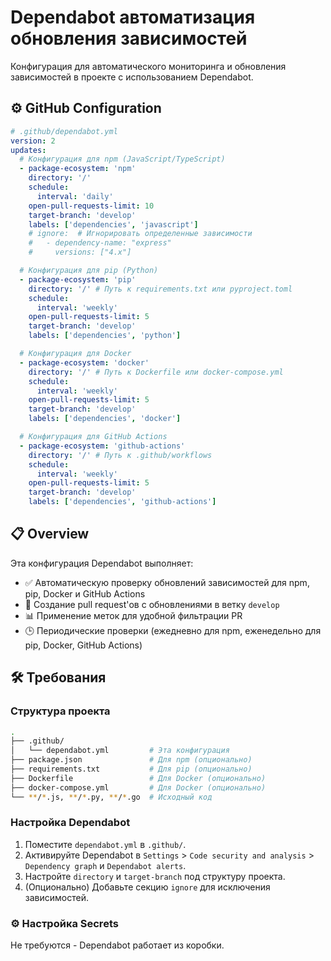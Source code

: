 # Dependabot автоматизация обновления зависимостей

Конфигурация для автоматического мониторинга и обновления зависимостей в проекте с использованием Dependabot.

## ⚙️ GitHub Configuration

```yaml
# .github/dependabot.yml
version: 2
updates:
  # Конфигурация для npm (JavaScript/TypeScript)
  - package-ecosystem: 'npm'
    directory: '/'
    schedule:
      interval: 'daily'
    open-pull-requests-limit: 10
    target-branch: 'develop'
    labels: ['dependencies', 'javascript']
    # ignore:  # Игнорировать определенные зависимости
    #   - dependency-name: "express"
    #     versions: ["4.x"]

  # Конфигурация для pip (Python)
  - package-ecosystem: 'pip'
    directory: '/' # Путь к requirements.txt или pyproject.toml
    schedule:
      interval: 'weekly'
    open-pull-requests-limit: 5
    target-branch: 'develop'
    labels: ['dependencies', 'python']

  # Конфигурация для Docker
  - package-ecosystem: 'docker'
    directory: '/' # Путь к Dockerfile или docker-compose.yml
    schedule:
      interval: 'weekly'
    open-pull-requests-limit: 5
    target-branch: 'develop'
    labels: ['dependencies', 'docker']

  # Конфигурация для GitHub Actions
  - package-ecosystem: 'github-actions'
    directory: '/' # Путь к .github/workflows
    schedule:
      interval: 'weekly'
    open-pull-requests-limit: 5
    target-branch: 'develop'
    labels: ['dependencies', 'github-actions']
```

## 📋 Overview

Эта конфигурация Dependabot выполняет:

- ✅ Автоматическую проверку обновлений зависимостей для npm, pip, Docker и GitHub Actions
- 🔄 Создание pull request'ов с обновлениями в ветку `develop`
- 📊 Применение меток для удобной фильтрации PR
- 🕒 Периодические проверки (ежедневно для npm, еженедельно для pip, Docker, GitHub Actions)

## 🛠️ Требования

### Структура проекта

```bash
.
├── .github/
│   └── dependabot.yml         # Эта конфигурация
├── package.json               # Для npm (опционально)
├── requirements.txt           # Для pip (опционально)
├── Dockerfile                 # Для Docker (опционально)
├── docker-compose.yml         # Для Docker (опционально)
└── **/*.js, **/*.py, **/*.go  # Исходный код
```

### Настройка Dependabot

1. Поместите `dependabot.yml` в `.github/`.
2. Активируйте Dependabot в `Settings` > `Code security and analysis` > `Dependency graph` и `Dependabot alerts`.
3. Настройте `directory` и `target-branch` под структуру проекта.
4. (Опционально) Добавьте секцию `ignore` для исключения зависимостей.

### ⚙️ Настройка Secrets

Не требуются - Dependabot работает из коробки.
